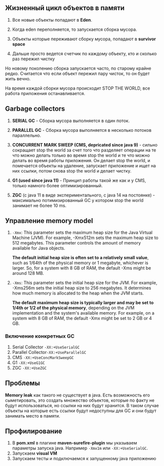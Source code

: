 ## Жизненный цикл объектов в памяти
1. Все новые объекты попадают в **Eden**.

2. Когда eden переполняется, то запускается сборка мусора.

3. Объекты которые переживают сборку мусора, попадают в **survivor
   space**

4. Дальше просто ведется счетчик по каждому объекту, кто и сколько раз
   пережил чистку

Но новому поколению сборка запускается часто, по старому крайне редко.
Считается что если объект пережил пару чисток, то он будет жить вечно.

На время каждой сборки мусора происходит STOP THE WORLD, все работа
приложения останавливается.

## Garbage collectors
1. **SERIAL GC** - Сборка мусора выполняется в один поток.


2. **PARALLEL GC** - Сборка мусора выполняется в несколько потоков
   параллельно.

3. **CONCURRENT MARK SWEEP (CMS, depricated since java 9)** - сильно
   сокращает stop the world за счет того что разделяет операции на те что
   можно делать только во время stop the world и те что можно делать во
   время работы приложения. Он делает stop the world, и помечается объекты
   на удаление, запускает приложение и ищет на них ссылки, потом снова stop
   the world и делает чистку.

4. **G1 (used since java 11)** - Принцип работы такой же как и у CMS,
   только намного более оптимизированный.

5. **ZGC** (с java 11 в виде экспериментального, с java 14 на постоянке) -
   максимально потимизированный GC у котором stop the world занимает не
   более 10 ms.

## Управление memory model
1. `-Xmx`: This parameter sets the maximum heap size for the Java Virtual Machine (JVM). For example, -Xmx512m sets the maximum heap size to 512 megabytes. This parameter controls the amount of memory available for Java objects.

   **The default initial heap size is often set to a relatively small value**, such as 1/64th of the physical memory or 1 megabyte, whichever is larger. So, for a system with 8 GB of RAM, the default -Xms might be around 128 MB.

2. `-Xms`: This parameter sets the initial heap size for the JVM. For example, -Xms256m sets the initial heap size to 256 megabytes. It determines how much memory is allocated to the heap when the JVM starts.

   **The default maximum heap size is typically larger and may be set to 1/4th or 1/2 of the physical memory**, depending on the JVM implementation and the system's available memory. For example, on a system with 8 GB of RAM, the default -Xmx might be set to 2 GB or 4 GB.

### Включение конкретных GC
1. Serial Collector `-XX:+UseSerialGC`
2. Parallel Collector`-XX:+UseParallelGC`
3. CMS `-XX:+UseConcMarkSweepGC`
4. G1 `-XX:+UseG1GC`
5. ZGC `-XX:+UseZGC`

## Проблемы

**Memory leak** как такого не существует в java. Есть возможность его
сыметировать, это создать множество объектов, которые по факту не будут
использоваться, но ссылки на них будут хранится. В таком случае объекты
на которые есть ссылки будут недоступны для GC и они будут занимать
место в памяти.


## Профилирование
1. В **pom.xml** в плагине **maven-surefire-plugin** мы указываем параметры запуска java. Например `-Xmx1m` или `-XX:+UseSerialGC`.
2. Запускаем **visual VM**
3. Запускаем тесты и подключаемся к запущенному java приложению


